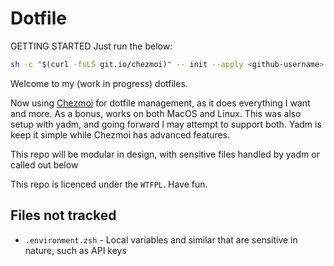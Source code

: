 # Dotfile

GETTING STARTED
Just run the below:
```sh
sh -c "$(curl -fsLS git.io/chezmoi)" -- init --apply <github-username>
```

Welcome to my (work in progress) dotfiles.

Now using [Chezmoi](https://www.chezmoi.io/) for dotfile management, as it does everything I want and more. As a bonus, works on both MacOS and Linux. This was also setup with yadm, and going forward I may attempt to support both. Yadm is keep it simple while Chezmoi has advanced features.

This repo will be modular in design, with sensitive files handled by yadm or called out below

This repo is licenced under the `WTFPL`. Have fun.

## Files not tracked
- `.environment.zsh` - Local variables and similar that are sensitive in nature, such as API keys
